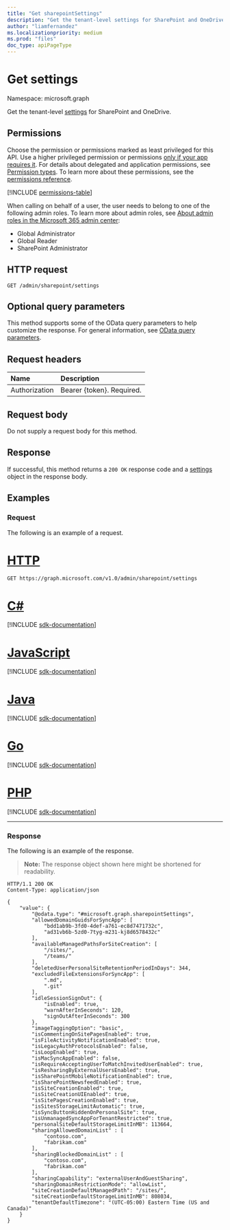 ```yaml
---
title: "Get sharepointSettings"
description: "Get the tenant-level settings for SharePoint and OneDrive."
author: "liamfernandez"
ms.localizationpriority: medium
ms.prod: "files"
doc_type: apiPageType
---
```


# Get settings
Namespace: microsoft.graph

Get the tenant-level [settings](../resources/sharepointsettings.md) for SharePoint and OneDrive.

## Permissions
Choose the permission or permissions marked as least privileged for this API. Use a higher privileged permission or permissions [only if your app requires it](/graph/permissions-overview#best-practices-for-using-microsoft-graph-permissions). For details about delegated and application permissions, see [Permission types](/graph/permissions-overview#permission-types). To learn more about these permissions, see the [permissions reference](/graph/permissions-reference).

<!-- { "blockType": "permissions", "name": "sharepointsettings_get" } -->
[!INCLUDE [permissions-table](../includes/permissions/sharepointsettings-get-permissions.md)]

When calling on behalf of a user, the user needs to belong to one of the following admin roles. To learn more about admin roles, see [About admin roles in the Microsoft 365 admin center](/microsoft-365/admin/add-users/about-admin-roles):
* Global Administrator
* Global Reader
* SharePoint Administrator

## HTTP request

<!-- {
  "blockType": "ignored"
}
-->
``` http
GET /admin/sharepoint/settings
```

## Optional query parameters
This method supports some of the OData query parameters to help customize the response. For general information, see [OData query parameters](/graph/query-parameters).

## Request headers
|Name|Description|
|:---|:---|
|Authorization|Bearer {token}. Required.|

## Request body
Do not supply a request body for this method.

## Response

If successful, this method returns a `200 OK` response code and a [settings](../resources/sharepointsettings.md) object in the response body.

## Examples

### Request

The following is an example of a request.


# [HTTP](#tab/http)
<!-- {
  "blockType": "request",
  "name": "get_settings_at_tenant_level"
}
-->
``` http
GET https://graph.microsoft.com/v1.0/admin/sharepoint/settings
```

# [C#](#tab/csharp)
[!INCLUDE [sdk-documentation](../includes/snippets/snippets-sdk-documentation-link.md)]

# [JavaScript](#tab/javascript)
[!INCLUDE [sdk-documentation](../includes/snippets/snippets-sdk-documentation-link.md)]

# [Java](#tab/java)
[!INCLUDE [sdk-documentation](../includes/snippets/snippets-sdk-documentation-link.md)]

# [Go](#tab/go)
[!INCLUDE [sdk-documentation](../includes/snippets/snippets-sdk-documentation-link.md)]

# [PHP](#tab/php)
[!INCLUDE [sdk-documentation](../includes/snippets/snippets-sdk-documentation-link.md)]

---

### Response

The following is an example of the response.

>**Note:** The response object shown here might be shortened for readability.
<!-- {
  "blockType": "response",
  "truncated": true,
  "@odata.type": "microsoft.graph.sharepointSettings"
}
-->
``` http
HTTP/1.1 200 OK
Content-Type: application/json

{
    "value": {
        "@odata.type": "#microsoft.graph.sharepointSettings",
        "allowedDomainGuidsForSyncApp": [
            "bdd1ab9b-3fd0-4def-a761-ec8d7471732c", 
            "ad31vb6b-5zd0-7tyg-m231-kj8d6578432c"
        ],
        "availableManagedPathsForSiteCreation": [
            "/sites/",
            "/teams/"
        ],
        "deletedUserPersonalSiteRetentionPeriodInDays": 344,
        "excludedFileExtensionsForSyncApp": [
            ".md", 
            ".git"
        ],
        "idleSessionSignOut": {
            "isEnabled": true,
            "warnAfterInSeconds": 120,
            "signOutAfterInSeconds": 300
        },
        "imageTaggingOption": "basic",
        "isCommentingOnSitePagesEnabled": true,
        "isFileActivityNotificationEnabled": true,
        "isLegacyAuthProtocolsEnabled": false,
        "isLoopEnabled": true,
        "isMacSyncAppEnabled": false,
        "isRequireAcceptingUserToMatchInvitedUserEnabled": true,
        "isResharingByExternalUsersEnabled": true,
        "isSharePointMobileNotificationEnabled": true,
        "isSharePointNewsfeedEnabled": true,
        "isSiteCreationEnabled": true,
        "isSiteCreationUIEnabled": true,
        "isSitePagesCreationEnabled": true,
        "isSitesStorageLimitAutomatic": true,
        "isSyncButtonHiddenOnPersonalSite": true,
        "isUnmanagedSyncAppForTenantRestricted": true,
        "personalSiteDefaultStorageLimitInMB": 113664,
        "sharingAllowedDomainList" : [
            "contoso.com",
            "fabrikam.com"
        ],
        "sharingBlockedDomainList" : [
            "contoso.com",
            "fabrikam.com"
        ],
        "sharingCapability": "externalUserAndGuestSharing",
        "sharingDomainRestrictionMode": "allowList",
        "siteCreationDefaultManagedPath": "/sites/",
        "siteCreationDefaultStorageLimitInMB": 808034,
        "tenantDefaultTimezone": "(UTC-05:00) Eastern Time (US and Canada)"
    }
}
```
